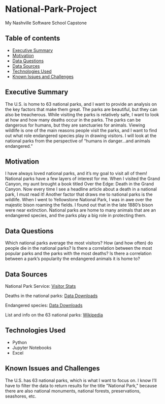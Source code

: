 # National-Park-Project
My Nashville Software School Capstone

## Table of contents
* [Executive Summary](#executive-summary)
* [Motivation](#motivation)
* [Data Questions](#data-questions)
* [Data Sources](#data-sources)
* [Technologies Used](#technologies-used)
* [Known Issues and Challenges](#known-issues-and-challenges)

## Executive Summary
The U.S. is home to 63 national parks, and I want to provide an analysis on the key factors that make them great. The parks are beautiful, but they can also be treacherous. While visiting the parks is relatively safe, I want to look at how and how many deaths occur in the parks. The parks can be dangerous for humans, but they are sanctuaries for animals. Viewing wildlife is one of the main reasons people visit the parks, and I want to find out what role endangered species play in drawing visitors. I will look at the national parks from the perspective of “humans in danger…and animals endangered.”

## Motivation
I have always loved national parks, and it’s my goal to visit all of them! National parks have a few layers of interest for me. When I visited the Grand Canyon, my aunt brought a book titled Over the Edge: Death in the Grand Canyon. Now every time I see a headline article about a death in a national park, I must read it! Another factor that draws me to national parks is the wildlife. When I went to Yellowstone National Park, I was in awe over the majestic bison roaming the fields. I found out that in the late 1880’s bison were near extinction. National parks are home to many animals that are an endangered species, and the parks play a big role in protecting them.

## Data Questions
Which national parks average the most visitors? How (and how often) do people die in the national parks? Is there a correlation between the most popular parks and the parks with the most deaths? Is there a correlation between a park’s popularity the endangered animals it is home to?

## Data Sources
National Park Service: [Visitor Stats](https://irma.nps.gov/STATS/Reports/Home)

Deaths in the national parks: [Data Downloads](https://www.nps.gov/aboutus/foia/foia-frd.htm)

Endangered species: [Data Downloads](https://esa.npca.org/)

List and info on the 63 national parks: [Wikipedia](https://en.wikipedia.org/wiki/List_of_national_parks_of_the_United_States)

## Technologies Used
* Python
* Jupyter Notebooks
* Excel

## Known Issues and Challenges
The U.S. has 63 national parks, which is what I want to focus on. I know I’ll have to filter the data to return results for the title "National Park," because there are also national monuments, national forests, preservations, seashores, etc.
